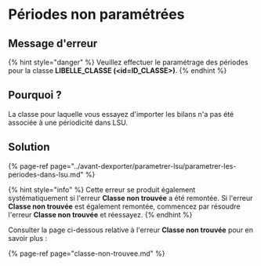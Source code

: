 # Périodes non paramétrées

## Message d'erreur

{% hint style="danger" %}
Veuillez effectuer le paramétrage des périodes pour la classe **LIBELLE\_CLASSE \(&lt;id=ID\_CLASSE&gt;\)**.
{% endhint %}

## Pourquoi ?

La classe pour laquelle vous essayez d'importer les bilans n'a pas été associée à une périodicité dans LSU.

## Solution

{% page-ref page="../avant-dexporter/parametrer-lsu/parametrer-les-periodes-dans-lsu.md" %}

{% hint style="info" %}
Cette erreur se produit également systématiquement si l'erreur **Classe non trouvée** a été remontée. Si l'erreur **Classe non trouvée** est également remontée, commencez par résoudre l'erreur **Classe non trouvée** et réessayez.
{% endhint %}

Consulter la page ci-dessous relative à l'erreur **Classe non trouvée** pour en savoir plus :

{% page-ref page="classe-non-trouvee.md" %}

